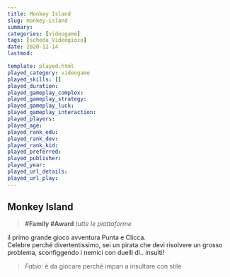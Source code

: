```yaml
---
title: Monkey Island
slug: monkey-island
summary: 
categories: [videogame]
tags: [scheda_Videogioco]
date: 2020-12-14
lastmod: 

template: played.html
played_category: videogame
played_skills: []
played_duration: 
played_gameplay_complex: 
played_gameplay_strategy: 
played_gameplay_luck: 
played_gameplay_interaction: 
played_players: 
played_age: 
played_rank_edu: 
played_rank_dev: 
played_rank_kid: 
played_preferred: 
played_publisher: 
played_year: 
played_url_details: 
played_url_play: 
---
```


## Monkey Island

> **#Family #Award**
> *tutte le piattaforme*

il primo grande gioco avventura Punta e Clicca.  
Celebre perché divertentissimo, sei un pirata che devi risolvere un grosso problema, sconfiggendo i nemici con duelli di.. insulti!  


> *Fabio:*
> è da giocare perché impari a insultare con stile


